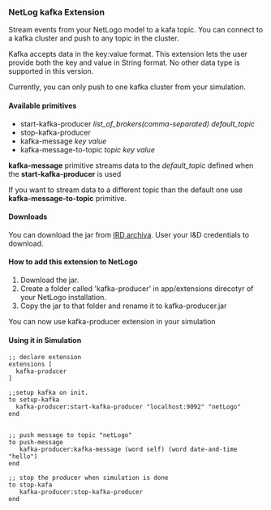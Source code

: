 ### NetLog kafka Extension

Stream events from your NetLogo model to a kafa topic. You can connect to a kafka cluster 
and push to any topic in the cluster.

Kafka accepts data in the key:value format. This extension lets the user provide
both the key and value in String format. No other data type is supported in this
version.

Currently, you can only push to one kafka cluster from your simulation.   

#### Available primitives

* start-kafka-producer *list_of_brokers(comma-separated)* *default_topic*
* stop-kafka-producer
* kafka-message *key* *value*
* kafka-message-to-topic *topic* *key* *value*

**kafka-message** primitive streams data to the *default_topic* defined when the 
**start-kafka-producer** is used

If you want to stream data to a different topic than the default one use 
**kafka-message-to-topic** primitive.

#### Downloads

You can download the jar from [IRD archiva](http://ird.mu-sigma.com/archiva/repository/internal/com/musigma/labs/kafka-netlogo/1.0/kafka-netlogo-1.0.jar).
User your I&D credentials to download.

#### How to add this extension to NetLogo

1. Download the jar.
2. Create a folder called 'kafka-producer' in app/extensions direcotyr of your
NetLogo installation.
3. Copy the jar to that folder and rename it to kafka-producer.jar

You can now use kafka-producer extension in your simulation

#### Using it in Simulation

```
;; declare extension
extensions [
  kafka-producer
]

;;setup kafka on init.
to setup-kafka
  kafka-producer:start-kafka-producer "localhost:9092" "netLogo"
end


;; push message to topic "netLogo"
to push-message
   kafka-producer:kafka-message (word self) (word date-and-time "hello")
end

;; stop the producer when simulation is done
to stop-kafa
   kafka-producer:stop-kafka-producer
end
```

  